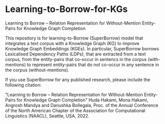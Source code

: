 # Learning-to-Borrow-for-KGs
Learning to Borrow – Relation Representation for Without-Mention Entity-Pairs for Knowledge Graph Completion

This repository is for learning-to-Borrow (SuperBorrow) model that integrates a text corpus with a Knowledge Graph (KG) to improve Knowledge Graph Embeddings (KGEs). In particular, SuperBorrow borrows Lexicalised Dependency Paths (LDPs), that are extracted from a text corpus, from the entity-pairs that co-occur in sentencs in the corpus (with-mentions) to represent entity-pairs that do not co-occur in any sentence in the corpus (without-mentions). 

If you use SuperBorrow for any published research, please include the following citation:

"Learning to Borrow – Relation Representation for Without-Mention Entity-Pairs for Knowledge Graph Completion"
Huda Hakami, Mona Hakami, Angrosh Mandya and Danushka Bollegala, Proc. of the Annual Conference of the North American Chapter of the Association for Computational Linguistics (NAACL), Seattle, USA, 2022. 
